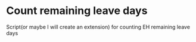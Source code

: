 # Count remaining leave days
 Script(or maybe I will create an extension) for counting EH remaining leave days
